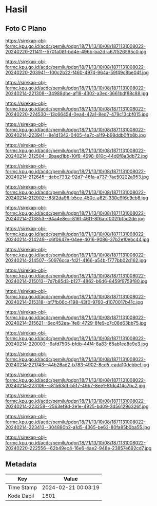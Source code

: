 # Hasil

## Foto C Plano

https://sirekap-obj-formc.kpu.go.id/acdc/pemilu/pdpr/18/71/13/10/08/1871131008022-20240220-211411--5701a08f-bd4e-496b-ba2d-a67f526595c0.jpg

https://sirekap-obj-formc.kpu.go.id/acdc/pemilu/pdpr/18/71/13/10/08/1871131008022-20240220-203941--100c2b22-f460-4974-964a-59f49c8be04f.jpg

https://sirekap-obj-formc.kpu.go.id/acdc/pemilu/pdpr/18/71/13/10/08/1871131008022-20240214-221308--34988dbe-af18-4302-a3ec-3661bdf88c88.jpg

https://sirekap-obj-formc.kpu.go.id/acdc/pemilu/pdpr/18/71/13/10/08/1871131008022-20240220-224530--13c66454-0ea4-42a1-8ed7-479c13cbf015.jpg

https://sirekap-obj-formc.kpu.go.id/acdc/pemilu/pdpr/18/71/13/10/08/1871131008022-20240214-223941--8e1d1342-0405-4a7c-a1f9-b98ddb0ffb8b.jpg

https://sirekap-obj-formc.kpu.go.id/acdc/pemilu/pdpr/18/71/13/10/08/1871131008022-20240214-212504--9baed1bb-10f8-4698-810c-44d0f8a3db72.jpg

https://sirekap-obj-formc.kpu.go.id/acdc/pemilu/pdpr/18/71/13/10/08/1871131008022-20240214-212645--debc7332-92d7-46fa-a737-7ae50222a953.jpg

https://sirekap-obj-formc.kpu.go.id/acdc/pemilu/pdpr/18/71/13/10/08/1871131008022-20240214-212902--83f2da96-b5ce-450c-a82f-330c9f6c9eb8.jpg

https://sirekap-obj-formc.kpu.go.id/acdc/pemilu/pdpr/18/71/13/10/08/1871131008022-20240214-213853--94a4e8ec-816f-46f1-8f6a-c002fbf5d2de.jpg

https://sirekap-obj-formc.kpu.go.id/acdc/pemilu/pdpr/18/71/13/10/08/1871131008022-20240214-214249--c6f0647e-04ee-4016-9086-37b2e10ebc44.jpg

https://sirekap-obj-formc.kpu.go.id/acdc/pemilu/pdpr/18/71/13/10/08/1871131008022-20240214-214507--50976cca-fd21-4166-a54b-f777bb02d162.jpg

https://sirekap-obj-formc.kpu.go.id/acdc/pemilu/pdpr/18/71/13/10/08/1871131008022-20240214-215013--7d7b85d3-b127-4862-b6d6-8459f9759f80.jpg

https://sirekap-obj-formc.kpu.go.id/acdc/pemilu/pdpr/18/71/13/10/08/1871131008022-20240214-215318--bf7fb06c-f198-43f0-9760-d1070017b41c.jpg

https://sirekap-obj-formc.kpu.go.id/acdc/pemilu/pdpr/18/71/13/10/08/1871131008022-20240214-215621--6ec452ea-1fe8-4729-8fe9-c7c08d63bb75.jpg

https://sirekap-obj-formc.kpu.go.id/acdc/pemilu/pdpr/18/71/13/10/08/1871131008022-20240214-220003--9afd7505-bfdb-44f4-8a83-65ab1ed8e9e3.jpg

https://sirekap-obj-formc.kpu.go.id/acdc/pemilu/pdpr/18/71/13/10/08/1871131008022-20240214-221743--44b26ad2-b783-4902-8ed5-eada10debbef.jpg

https://sirekap-obj-formc.kpu.go.id/acdc/pemilu/pdpr/18/71/13/10/08/1871131008022-20240214-223106--c81563df-b5f7-49b7-8ee1-81dc414c7bc2.jpg

https://sirekap-obj-formc.kpu.go.id/acdc/pemilu/pdpr/18/71/13/10/08/1871131008022-20240214-223258--2563ef9d-2e1e-4925-bd09-3d561296326f.jpg

https://sirekap-obj-formc.kpu.go.id/acdc/pemilu/pdpr/18/71/13/10/08/1871131008022-20240214-223413--304880b2-a1d5-4365-be62-80fa85b0ba55.jpg

https://sirekap-obj-formc.kpu.go.id/acdc/pemilu/pdpr/18/71/13/10/08/1871131008022-20240220-222556--62b49ec4-16e6-4ae2-948e-23857e692cd7.jpg


## Metadata

| Key        | Value               |
| ---------- | ------------------- |
| Time Stamp | 2024-02-21 00:03:19 |
| Kode Dapil | 1801                |



